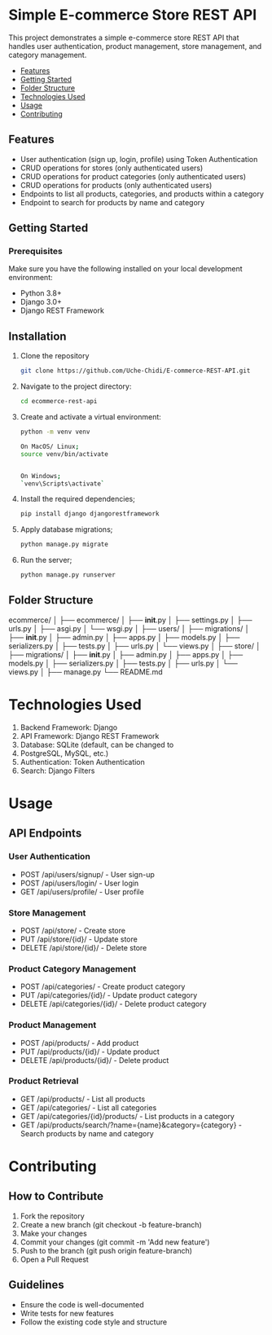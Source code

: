 # Simple E-commerce Store REST API

This project demonstrates a simple e-commerce store REST API that handles user authentication, product management, store management, and category management.


- [Features](#features)
- [Getting Started](#getting-started)
- [Folder Structure](#folder-structure)
- [Technologies Used](#technologies-used)
- [Usage](#usage)
- [Contributing](#contributing)


## Features

- User authentication (sign up, login, profile) using Token Authentication
- CRUD operations for stores (only authenticated users)
- CRUD operations for product categories (only authenticated users)
- CRUD operations for products (only authenticated users)
- Endpoints to list all products, categories, and products within a category
- Endpoint to search for products by name and category


## Getting Started

### Prerequisites

Make sure you have the following installed on your local development environment:

- Python 3.8+
- Django 3.0+
- Django REST Framework


## Installation

1. Clone the repository
    ```bash
    git clone https://github.com/Uche-Chidi/E-commerce-REST-API.git

2. Navigate to the project directory:
    ```bash
    cd ecommerce-rest-api

3. Create and activate a virtual environment:
    ```bash
    python -m venv venv

    On MacOS/ Linux;
    source venv/bin/activate


    On Windows; 
    `venv\Scripts\activate`

4. Install the required dependencies;
    ```bash
    pip install django djangorestframework

5. Apply database migrations;
    ```bash
    python manage.py migrate

6. Run the server;
    ```bash
    python manage.py runserver

## Folder Structure

ecommerce/
│
├── ecommerce/
│   ├── __init__.py
│   ├── settings.py
│   ├── urls.py
│   ├── asgi.py
│   └── wsgi.py
│
├── users/
│   ├── migrations/
│   ├── __init__.py
│   ├── admin.py
│   ├── apps.py
│   ├── models.py
│   ├── serializers.py
│   ├── tests.py
│   ├── urls.py
│   └── views.py
│
├── store/
│   ├── migrations/
│   ├── __init__.py
│   ├── admin.py
│   ├── apps.py
│   ├── models.py
│   ├── serializers.py
│   ├── tests.py
│   ├── urls.py
│   └── views.py
│
├── manage.py
└── README.md

# Technologies Used

1. Backend Framework: Django
2. API Framework: Django REST Framework
3. Database: SQLite (default, can be changed to
4. PostgreSQL, MySQL, etc.)
5. Authentication: Token Authentication
6. Search: Django Filters

# Usage

## API Endpoints

### User Authentication
- POST /api/users/signup/ - User sign-up
- POST /api/users/login/ - User login
- GET /api/users/profile/ - User profile
### Store Management
- POST /api/store/ - Create store
- PUT /api/store/{id}/ - Update store
- DELETE /api/store/{id}/ - Delete store

### Product Category Management
- POST /api/categories/ - Create product category
- PUT /api/categories/{id}/ - Update product category
- DELETE /api/categories/{id}/ - Delete product category
### Product Management
- POST /api/products/ - Add product
- PUT /api/products/{id}/ - Update product
- DELETE /api/products/{id}/ - Delete product

### Product Retrieval
- GET /api/products/ - List all products
- GET /api/categories/ - List all categories
- GET /api/categories/{id}/products/ - List products in a category
- GET /api/products/search/?name={name}&category={category} - Search products by name and category


# Contributing

## How to Contribute

1. Fork the repository
2. Create a new branch (git checkout -b feature-branch)
3. Make your changes
4. Commit your changes (git commit -m 'Add new feature')
5. Push to the branch (git push origin feature-branch)
6. Open a Pull Request

## Guidelines
- Ensure the code is well-documented
- Write tests for new features
- Follow the existing code style and structure










